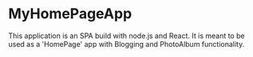 # MyHomePageApp

This application is an SPA build with node.js and React. It is meant to be used as a 'HomePage' app with Blogging and PhotoAlbum functionality.
